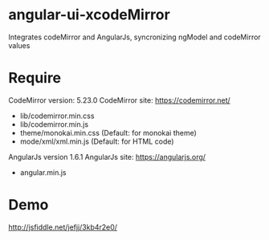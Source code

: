 # angular-ui-xcodeMirror
Integrates codeMirror and AngularJs, syncronizing ngModel and codeMirror values

# Require

CodeMirror version: 5.23.0
CodeMirror site: https://codemirror.net/
- lib/codemirror.min.css
- lib/codemirror.min.js
- theme/monokai.min.css (Default: for monokai theme)
- mode/xml/xml.min.js (Default: for HTML code)

AngularJs version 1.6.1
AngularJs site: https://angularjs.org/
- angular.min.js

# Demo
http://jsfiddle.net/jefjj/3kb4r2e0/
